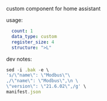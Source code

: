 custom component for home assistant 

usage:

```yaml
  count: 1
  data_type: custom
  register_size: 4
  structure: ">L"
```

dev notes:

```js
sed -i .bak -e \
's/\"name\": \"Modbus\"\
,/\"name\": \"Modbus\",\n \
\"version\": \"21.6.02\",/g' \
manifest.json
```

